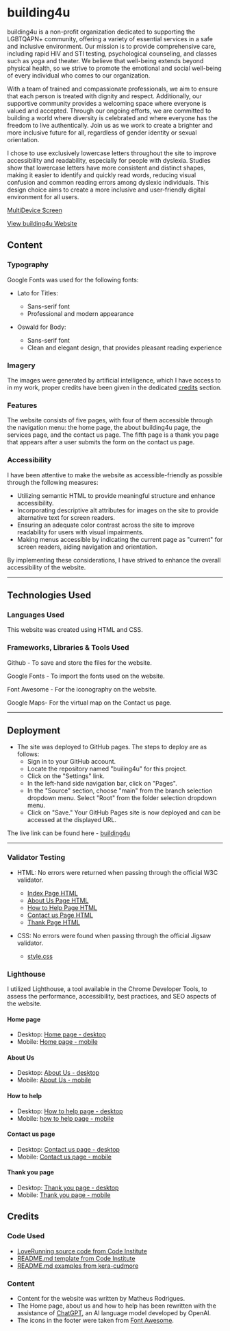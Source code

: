 # building4u

building4u is a non-profit organization dedicated to supporting the LGBTQAPN+ community, offering a variety of essential services in a safe and inclusive environment. Our mission is to provide comprehensive care, including rapid HIV and STI testing, psychological counseling, and classes such as yoga and theater. We believe that well-being extends beyond physical health, so we strive to promote the emotional and social well-being of every individual who comes to our organization.

With a team of trained and compassionate professionals, we aim to ensure that each person is treated with dignity and respect. Additionally, our supportive community provides a welcoming space where everyone is valued and accepted. Through our ongoing efforts, we are committed to building a world where diversity is celebrated and where everyone has the freedom to live authentically. Join us as we work to create a brighter and more inclusive future for all, regardless of gender identity or sexual orientation.

I chose to use exclusively lowercase letters throughout the site to improve accessibility and readability, especially for people with dyslexia. Studies show that lowercase letters have more consistent and distinct shapes, making it easier to identify and quickly read words, reducing visual confusion and common reading errors among dyslexic individuals. This design choice aims to create a more inclusive and user-friendly digital environment for all users.

[MultiDevice Screen](assets/image/multidevice-screen.png)

[View building4u Website](https://matt-rodrigues.github.io/building4you/)


## Content

### Typography

Google Fonts was used for the following fonts: 

- Lato for Titles:
  -  Sans-serif font
  -  Professional and modern appearance

- Oswald for Body:
  -  Sans-serif font
  -  Clean and elegant design, that provides pleasant reading experience

### Imagery

The images were generated by artificial intelligence, which I have access to in my work, proper credits have been given in the dedicated [credits](#Credits) section.

### Features 

The website consists of five pages, with four of them accessible through the navigation menu: the home page, the about building4u page, the services page, and the contact us page. The fifth page is a thank you page that appears after a user submits the form on the contact us page.

### Accessibility

I have been attentive to make the website as accessible-friendly as possible through the following measures:

* Utilizing semantic HTML to provide meaningful structure and enhance accessibility.
* Incorporating descriptive alt attributes for images on the site to provide alternative text for screen readers.
* Ensuring an adequate color contrast across the site to improve readability for users with visual impairments.
* Making menus accessible by indicating the current page as "current" for screen readers, aiding navigation and orientation.

By implementing these considerations, I have strived to enhance the overall accessibility of the website.

- - -

## Technologies Used

### Languages Used

This website was created using HTML and CSS.

### Frameworks, Libraries & Tools Used

Github - To save and store the files for the website.

Google Fonts - To import the fonts used on the website.

Font Awesome - For the iconography on the website.

Google Maps- For the virtual map on the Contact us page.

- - -

## Deployment

- The site was deployed to GitHub pages. The steps to deploy are as follows: 
   - Sign in to your GitHub account.
   - Locate the repository named "builing4u" for this project.
   - Click on the "Settings" link.
   - In the left-hand side navigation bar, click on "Pages".
   - In the "Source" section, choose "main" from the branch selection dropdown menu. Select "Root" from the folder selection dropdown menu.
   - Click on "Save." Your GitHub Pages site is now deployed and can be accessed at the displayed URL.

The live link can be found here - [building4u](https://github.com/matt-rodrigues/building4you.git)  

- - -

### Validator Testing 

- HTML: No errors were returned when passing through the official W3C validator.
  * [Index Page HTML](documents/test/test-homepage.png)
  * [About Us Page HTML](documents/test/test-aboutus.png)
  * [How to Help Page HTML](documents/test/test-howtohelp.png)
  * [Contact us Page HTML](documents/test/test-contactus.png)
  * [Thank Page HTML](documents/test/test-thank.png)
 
- CSS: No errors were found when passing through the official Jigsaw validator.
   * [style.css](documentation/testing/w3c/w3c-css.png)

### Lighthouse

I utilized Lighthouse, a tool available in the Chrome Developer Tools, to assess the performance, accessibility, best practices, and SEO aspects of the website.

#### Home page
- Desktop: [Home page - desktop](documents/screens/lighthouse-home-desktop.png)
- Mobile: [Home page - mobile](documents/screens/lighhouse-homepage-mobile.png)

#### About Us
- Desktop: [About Us - desktop](documents/screens/lighthouse-aboutus-desktop.png)
- Mobile: [About Us - mobile](documents/screens/lightshot-aboutus%20page-mobile.png)

#### How to help
- Desktop: [How to help page - desktop](documents/screens/lighthouse-howtohelp-desktop.png)
- Mobile: [how to help page - mobile](documents/screens/lighthouse-howtohelp-page-mobile.png)

#### Contact us page
- Desktop: [Contact us page - desktop](documents/screens/lighthouse-contactus-desktop.png)
- Mobile: [Contact us page - mobile](documents/screens/lighthouse-contactus-page-mobile.png)

#### Thank you page
- Desktop: [Thank you page - desktop](documents/screens/lighthouse-tankyou-desktop.png)
- Mobile: [Thank you page - mobile](documents/screens/lighthouse-tankyou-mobile.png)

## Credits 

### Code Used

- [LoveRunning source code from Code Institute](https://github.com/Code-Institute-Solutions/love-running-2.0-sourcecode)
- [README.md template from Code Institute](https://github.com/Code-Institute-Solutions/readme-template)
- [README.md examples from kera-cudmore](https://github.com/kera-cudmore/readme-examples/tree/main)

### Content 

- Content for the website was written by Matheus Rodrigues.
- The Home page, about us and how to help has been rewritten with the assistance of [ChatGPT](https://chat.openai.com/), an AI language model developed by OpenAI.
- The icons in the footer were taken from [Font Awesome](https://fontawesome.com/).